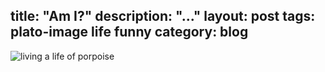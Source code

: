 title: "Am I?"
description: "..."
layout: post
tags: plato-image life funny
category: blog
---

![living a life of porpoise](assets/porpoise-txt.jpg)
